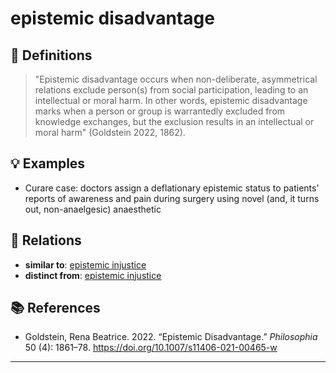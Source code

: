 # epistemic disadvantage

## 📖 Definitions

> "Epistemic disadvantage occurs when non-deliberate, asymmetrical relations exclude person(s) from social participation, leading  to an intellectual or moral harm. In other words, epistemic disadvantage marks when a person or group is warrantedly excluded from knowledge exchanges, but the exclusion results in an intellectual or moral harm" (Goldstein 2022, 1862).

## 💡 Examples

- Curare case: doctors assign a deflationary epistemic status to patients' reports of awareness and pain during surgery using novel (and, it turns out, non-anaelgesic) anaesthetic

## 🔗 Relations

- **similar to**: [epistemic injustice](./epistemic-injustice.md)
- **distinct from**: [epistemic injustice](./epistemic-injustice.md)

## 📚 References

- Goldstein, Rena Beatrice. 2022. “Epistemic Disadvantage.” _Philosophia_ 50 (4): 1861–78. https://doi.org/10.1007/s11406-021-00465-w

---

<script src="https://giscus.app/client.js"
                data-repo="natesheehan/conceptcartography"
                data-repo-id="R_kgDOPB5QiQ"
                data-category="General"
                data-category-id="DIC_kwDOPB5Qic4CsAxd"
                data-mapping="pathname"
                data-strict="0"
                data-reactions-enabled="1"
                data-emit-metadata="0"
                data-input-position="bottom"
                data-theme="catppuccin_mocha"
                data-lang="en"
                crossorigin="anonymous"
                async>
        </script>
        
